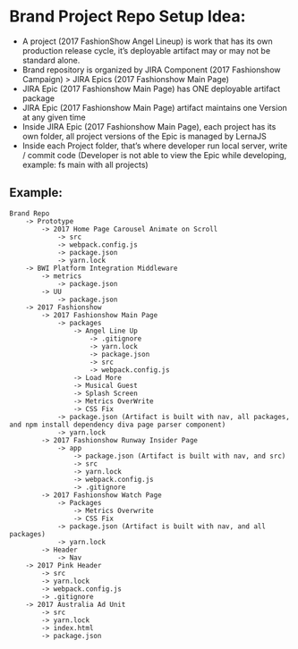 # Brand Project Repo Setup Idea: 

  - A project (2017 FashionShow Angel Lineup) is work that has its own production release cycle, it’s deployable artifact may or may not be standard alone.
  - Brand repository is organized by JIRA Component (2017 Fashionshow Campaign) > JIRA Epics (2017 Fashionshow Main Page)
  - JIRA Epic (2017 Fashionshow Main Page) has ONE deployable artifact package
  - JIRA Epic (2017 Fashionshow Main Page) artifact maintains one Version at any given time
  - Inside JIRA Epic (2017 Fashionshow Main Page), each project has its own folder, all project versions of the Epic is managed by LernaJS
  - Inside each Project folder, that’s where developer run local server, write / commit code (Developer is not able to view the Epic while developing, example: fs main with all projects)

## Example:

~~~
Brand Repo
    -> Prototype
        -> 2017 Home Page Carousel Animate on Scroll
            -> src
            -> webpack.config.js
            -> package.json
            -> yarn.lock
    -> BWI Platform Integration Middleware
        -> metrics 
            -> package.json
        -> UU
            -> package.json
    -> 2017 Fashionshow 
        -> 2017 Fashionshow Main Page
            -> packages
                -> Angel Line Up
                    -> .gitignore
                    -> yarn.lock
                    -> package.json
                    -> src
                    -> webpack.config.js
                -> Load More
                -> Musical Guest
                -> Splash Screen
                -> Metrics OverWrite
                -> CSS Fix
            -> package.json (Artifact is built with nav, all packages, and npm install dependency diva page parser component)
            -> yarn.lock
        -> 2017 Fashionshow Runway Insider Page
            -> app
                -> package.json (Artifact is built with nav, and src)
                -> src
                -> yarn.lock                   
                -> webpack.config.js
                -> .gitignore
        -> 2017 Fashionshow Watch Page
            -> Packages
                -> Metrics Overwrite
                -> CSS Fix
            -> package.json (Artifact is built with nav, and all packages)
            -> yarn.lock
        -> Header
            -> Nav
    -> 2017 Pink Header
        -> src
        -> yarn.lock
        -> webpack.config.js
        -> .gitignore
    -> 2017 Australia Ad Unit
        -> src
        -> yarn.lock
        -> index.html
        -> package.json
~~~
